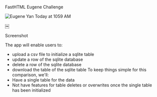 FastHTML Eugene Challenge

![Eugene Yan Today at 1059 AM](https://github.com/user-attachments/assets/73a22f6f-f431-4284-a669-de3130a7fd9c)

￼

Screenshot




The app will enable users to:
* upload a csv file to initialize a sqlite table
* update a row of the sqlite database
* delete a row of the sqlite database
* download the table of the sqlite table
To keep things simple for this comparison, we'll:
* Have a single table for the data
* Not have features for table deletes or overwrites once the single table has been initialized

